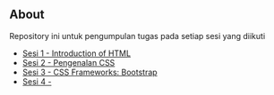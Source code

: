 ## About

Repository ini untuk pengumpulan tugas pada setiap sesi yang diikuti

* [Sesi 1 - Introduction of HTML](https://github.com/katon26/hacktiv8-assignment/tree/master/sesi_1)
* [Sesi 2 - Pengenalan CSS](https://github.com/katon26/hacktiv8-assignment/tree/master/sesi_2)
* [Sesi 3 - CSS Frameworks: Bootstrap](https://github.com/katon26/hacktiv8-assignment/tree/master/sesi_3)
* [Sesi 4 - ](https://github.com/katon26/hacktiv8-assignment/tree/master/sesi_4)